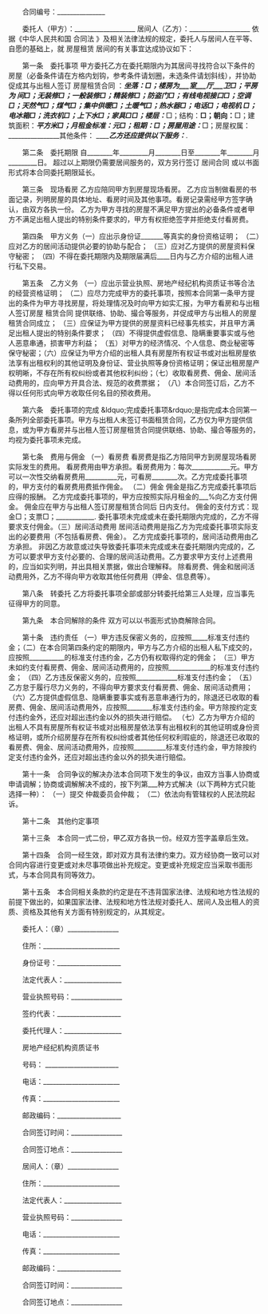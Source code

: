 
 


　　合同编号：_______________


　　委托人（甲方）：___________________ 居间人（乙方）：___________________ 依据《中华人民共和国
合同法
》及相关法律法规的规定，委托人与居间人在平等、自愿的基础上，就
房屋租赁
居间的有关事宜达成协议如下：


　　第一条　委托事项 甲方委托乙方在委托期限内为其居间寻找符合以下条件的房屋（必备条件请在方格内划钩，参考条件请划圈，未选条件请划斜线），并协助促成其与出租人签订
房屋租赁合同
：________________坐落：____□；楼房为___室___厅___卫□；平房为 ___间□；无装修□；一般装修□；精装修□；防盗门□；有线电视接口□；空调□；天然气□；煤气□；集中供暖□；土暖气□；热水器□；电话□；电视机 □；电冰箱□；洗衣机□；上下水□；家具□____________□；楼层：___□；结构：____□；朝向：____□；建筑面积：_____平方米□；月租金标准：____元□；租期：____□；房屋用途：_____□；房屋权属：________________其他条件： _______________乙方还应提供以下服务：___________.


　　第二条　委托期限 自________年_________月________日至________年________月_________日。 超过以上期限仍需要居间服务的，双方另行签订
居间合同
或以书面形式将本合同委托期限延长。


　　第三条　现场看房 乙方应陪同甲方到房屋现场看房。 乙方应当制做看房的书面记录，列明房屋的具体地址、看房时间及其他事项。看房记录需经甲方签字确认，由双方各执一份。 乙方为甲方寻找的房屋不满足甲方提出的必备条件或者甲方不满足出租人提出的特别条件要求的，甲方有权拒绝签字并拒绝支付看房费。


　　第四条　甲方义务（一）应出示身份证_______等真实的身份资格证明； （二）应对乙方的居间活动提供必要的协助与配合； （三）应对乙方提供的房屋资料保守秘密； （四）不得在委托期限内及期限届满后____日内与乙方介绍的出租人进行私下交易。


　　第五条　乙方义务 （一）应出示营业执照、房地产经纪机构资质证书等合法的经营资格证明； （二）应尽力完成甲方的委托事项，按照本合同第一条甲方提出的条件为甲方寻找房屋，将处理情况及时向甲方如实汇报，为甲方看房和与出租人签订房屋
租赁合同
提供联络、协助、撮合等服务，并促成甲方与出租人的房屋租赁合同成立； （三）应保证为甲方提供的房屋资料已经事先核实，并且甲方满足出租人提出的特别条件要求； （四）不得提供虚假信息、隐瞒重要事实或与他人恶意串通，损害甲方利益； （五）对甲方的经济情况、个人信息、商业秘密等保守秘密；（六）应保证为甲方介绍的出租人具有房屋所有权证书或对出租房屋依法享有出租权利的其他证明及身份证、营业执照等身份资格证明；保证出租房屋产权明晰，不存在所有权纠纷或者其他权利纠纷；（七）收取看房费、佣金、居间活动费用的，应向甲方开具合法、规范的收费票据； （八）本合同签订后，乙方不得以任何形式向甲方收取任何名目的预收费用。


　　第六条　委托事项的完成 &amp;ldquo;完成委托事项&amp;rdquo;是指完成本合同第一条所列全部委托事项。甲方与出租人未签订书面租赁合同，乙方仅为甲方提供信息，或为甲方看房并与出租人签订房屋租赁合同提供联络、协助、撮合等服务的，均视为委托事项未完成。


　　第七条　费用与佣金 （一）看房费 看房费是指乙方陪同甲方到房屋现场看房实际发生的费用。 看房费用由甲方承担。看房费用为：每次____________元。甲方可以一次性交纳看房费用__________元，可看房________次。乙方完成委托事项的，甲方支付的看房费用费抵作佣金。 （二）佣金 佣金是指乙方完成委托事项后应得的报酬。 乙方完成委托事项的，甲方应按照实际月租金的___%向乙方支付佣金。 佣金应在甲方与出租人签订房屋租赁合同后 日内支付。 佣金的支付方式：现金□；支票□；____________. 委托事项未完成或未在委托期限内完成的，乙方不得要求支付佣金。（三）居间活动费用 居间活动费用是指乙方为完成委托事项实际支出的必要费用（不包括看房费、佣金）。 乙方完成委托事项的，居间活动费用由乙方承担。 非因乙方故意或过失导致委托事项未完成或未在委托期限内完成的，乙方可以要求甲方支付必要的、合理的居间活动费用。乙方要求甲方支付上述费用的，应当如实列明，并出具相关票据，做出合理解释。 除看房费、佣金和居间活动费用外，乙方不得向甲方收取其他任何费用（押金、信息费等）。


　　第八条　转委托 乙方将委托事项全部或部分转委托给第三人处理，应当事先征得甲方的同意。


　　第九条　本合同解除的条件 双方可以以书面形式协商解除合同。


　　第十条　违约责任 （一）甲方违反保密义务的，应按照_____标准支付违约金；（二）在本合同第四条约定的期限内，甲方与乙方介绍的出租人私下成交的，应按照___________的标准支付违约金，乙方仍有权取得约定的佣金； （三）甲方未如约支付看房费、佣金、居间活动费用的，应按照_____________的标准支付违约金； （四）乙方违反保密义务的，应按照_____________标准支付违约金； （五）乙方怠于履行尽力义务的，不得向甲方要求支付看房费、佣金、居间活动费用； （六）乙方提供虚假信息、隐瞒重要事实或有恶意串通行为的，除退还已收取的看房费、佣金、居间活动费用外，应按照________标准支付违约金。甲方除按约定支付违约金外，还应对超出违约金以外的损失进行赔偿。 （七）乙方为甲方介绍的出租人不具有房屋所有权证书或对出租房屋依法享有出租权利的其他证明或身份资格证明，或所介绍房屋存在所有权纠纷或者其他任何权利瑕疵的，除退还已收取的看房费、佣金、居间活动费用外，应按照__________标准支付违约金，甲方除按约定支付违约金外，还应对超出违约金以外的损失进行赔偿。


　　第十一条　合同争议的解决办法本合同项下发生的争议，由双方当事人协商或申请调解；协商或调解解决不成的，按下列第___种方式解决（以下两种方式只能选择一种）： （一）提交 仲裁委员会仲裁； （二）依法向有管辖权的人民法院起诉。


　　第十二条　其他约定事项


　　第十三条　本合同一式二份，甲乙双方各执一份。经双方签字盖章后生效。


　　第十四条　合同一经生效，即对双方具有法律约束力。双方经协商一致可以对合同内容进行变更或对未尽事项做出补充规定。变更或补充规定应当采取书面形式，与本合同具有同等效力。


　　第十五条　本合同相关条款的约定是在不违背国家法律、法规和地方性法规的前提下做出的，如果国家法律、法规和地方性法规对委托人、居间人及出租人的资质、资格及其他有关方面有特别规定的，从其规定。


　　委托人：（章）________________


　　住所：________________________


　　身份证号：____________________


　　法定代表人：__________________


　　营业执照号码：________________


　　签约代表：____________________


　　委托代理人：__________________


　　房地产经纪机构资质证书


　　号码： _______________________


　　电话：________________________


　　传真：________________________


　　邮政编码：____________________


　　合同签订时间：________________


　　合同签订地点：________________


　　居间人：（章）________________


　　住所：________________________


　　法定代表人：__________________


　　营业执照号码：________________


　　电话：________________________


　　传真：________________________


　　邮政编码：____________________


　　合同签订时间：________________


　　合同签订地点：________________
 


 

 
 
 
 
 
  


  
 

  


  


  
 
 
 
 

